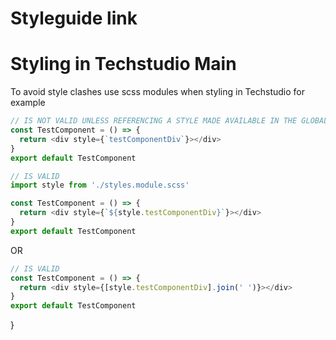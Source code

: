 # Styleguide link

<!-- [FE Quality Control Docs](https://docs.google.com/document/d/1Sbq-ZC4O5477cx5cRuZKReVsdglABg7c585NAoZTHIU/edit) - For guidelines on how to contributeto the frontend. -->

# Styling in Techstudio Main

To avoid style clashes use scss modules when styling in Techstudio
for example

```js
// IS NOT VALID UNLESS REFERENCING A STYLE MADE AVAILABLE IN THE GLOBAL STYLESHEET
const TestComponent = () => {
  return <div style={`testComponentDiv`}></div>
}
export default TestComponent
```

```js
// IS VALID
import style from './styles.module.scss'

const TestComponent = () => {
  return <div style={`${style.testComponentDiv}`}></div>
}
export default TestComponent
```

OR

```js
// IS VALID
const TestComponent = () => {
  return <div style={[style.testComponentDiv].join(' ')}></div>
}
export default TestComponent
```

<!--

In the `webpack.config.js` modify to

```js
const { mergeWithRules } = require('webpack-merge')
const singleSpaDefaults = require('webpack-config-single-spa-react')

const mergeRules = {
  plugins: 'replace',
  devServer: {
    static: {
      directory: 'replace',
    },
  },
  module: {
    rules: {
      test: 'match',
      include: 'replace',
      exclude: 'replace',
      use: 'replace',
    },
  },
} -->

<!-- module.exports = (webpackConfigEnv, argv) => {
  const defaultConfig = singleSpaDefaults({
    orgName: 'techstudio',
    projectName: '{REPLACE WITH APPLICATION NAME}',
    webpackConfigEnv,
    argv,
  })

  return mergeWithRules(mergeRules)(defaultConfig, {
    //   OTHER WEBPACK RULES
    module: {
      rules: [
        {
          test: /\.css$/i,
          use: [
            'style-loader',
            {
              loader: 'css-loader',
              options: {
                importLoaders: 1,
                modules: {
                  localIdentName: '[local]--[hash:base64:5]__[name]',
                },
              },
            },
          ],
        },
      ],
    },
  }) -->

}

```

```
